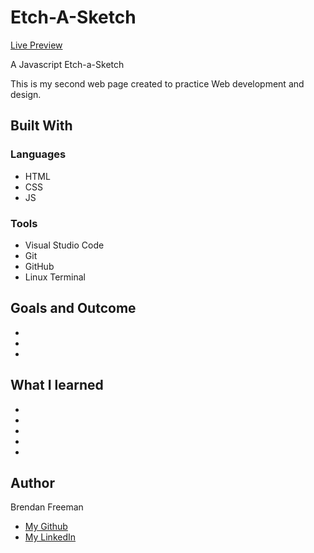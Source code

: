 # Etch-A-Sketch
<a href="https://brendanfreeman1.github.io/Rock_Paper_Scissors/"> Live Preview </a>
<p>A Javascript Etch-a-Sketch</p>

<p>This is my second web page created to practice Web development and design.</p>

<h2>Built With</h2>
<h3>Languages</h3>
<ul>
 <li>HTML</li>
 <li>CSS</li>
 <li>JS</li>
</ul>

<h3> Tools </h3>
<ul>
 <li>Visual Studio Code</li>
 <li>Git</li>
 <li>GitHub</li>
 <li>Linux Terminal</li>
</ul>

<h2>Goals and Outcome</h2>
<ul>
 <li></li>
 <li></li>
 <li></li>
</ul>

<h2>What I learned</h2>
<ul>
 <li></li>
 <li></li>
 <li></li>
 <li></li>
 <li></li> 
</ul>

<h2>Author</h2>
<p>Brendan Freeman</p>
<ul>
 <li><a href="https://github.com/BrendanFreeman1"> My Github </a></li>
 <li><a href="https://linkedin.com/in/BrendanFreeman1"> My LinkedIn </a></li>
</ul>
